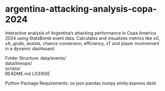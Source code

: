 # argentina-attacking-analysis-copa-2024
Interactive analysis of Argentina’s attacking performance in Copa America 2024 using StatsBomb event data. Calculates and visualizes metrics like xG, xA, goals, assists, chance conversion, efficiency, xT and player involvement in a dynamic dashboard.

Folder Structure:
data/events/    
data/lineups/      
scripts/          
README.md
LICENSE

Python Package Requirements:
os
json
pandas
numpy
plotly.express
dash
